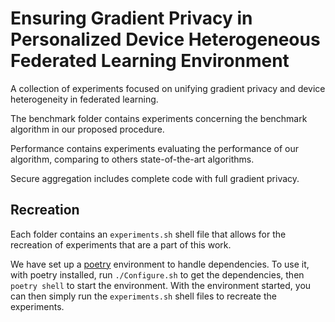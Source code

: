 # Ensuring Gradient Privacy in Personalized Device Heterogeneous Federated Learning Environment

A collection of experiments focused on unifying gradient privacy and device heterogeneity in federated learning.

The benchmark folder contains experiments concerning the benchmark algorithm in our proposed procedure.

Performance contains experiments evaluating the performance of our algorithm, comparing to others state-of-the-art algorithms.

Secure aggregation includes complete code with full gradient privacy.


## Recreation

Each folder contains an `experiments.sh` shell file that allows for the recreation of experiments that are a part of this work.

We have set up a [poetry](https://python-poetry.org/) environment to handle dependencies. To use it, with poetry installed, run `./Configure.sh` to get the dependencies, then `poetry shell` to start the environment. With the environment started, you can then simply run the `experiments.sh` shell files to recreate the experiments.
